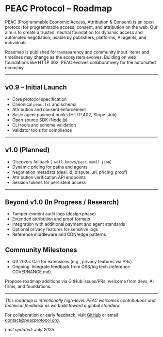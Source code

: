 # PEAC Protocol – Roadmap

PEAC (Programmable Economic Access, Attribution & Consent) is an open protocol for programmable access, consent, and attribution on the web. Our aim is to create a trusted, neutral foundation for dynamic access and automated negotiation; usable by publishers, platforms, AI agents, and individuals.

Roadmap is published for transparency and community input. Items and timelines may change as the ecosystem evolves. Building on web foundations like HTTP 402, PEAC evolves collaboratively for the automated economy.

---

## v0.9 – Initial Launch

- Core protocol specification
- Canonical `peac.txt` and schema
- Attribution and consent enforcement
- Basic agent payment hooks (HTTP 402, Stripe stub)
- Open source SDK (Node.js)
- CLI tools and schema validation
- Validator tools for compliance

---

## v1.0 (Planned)

- Discovery fallback (`.well-known/peac.yaml`/`.json`)
- Dynamic pricing for paths and agents
- Negotiation metadata (deal_id, dispute_url, pricing_proof)
- Attribution verification API endpoints
- Session tokens for persistent access

---

## Beyond v1.0 (In Progress / Research)

- Tamper-evident audit logs (design phase)
- Extended attribution and proof formats
- Integration with additional payment and agent standards
- Optional privacy features for sensitive logs
- Reference middleware and CDN/edge patterns

## Community Milestones

- Q3 2025: Call for extensions (e.g., privacy features via PRs).
- Ongoing: Integrate feedback from OSS/big tech (reference GOVERNANCE.md).

Propose roadmap additions via GitHub issues/PRs, welcome from devs, AI firms, and foundations.

---

*This roadmap is intentionally high-level. PEAC welcomes contributions and technical feedback as we build toward a global standard.*

For collaboration or early feedback, visit [GitHub](https://github.com/peacprotocol/peac) or email contact@peacprotocol.org.

*Last updated: July 2025*
